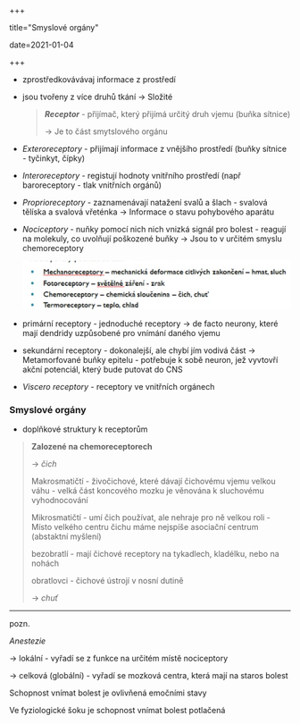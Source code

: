 +++

title="Smyslové orgány"

date=2021-01-04

+++

- zprostředkovávávaj informace z prostředí

- jsou tvořeny z více druhů tkání $\to$ Složité

  > ***Receptor*** - přijímač, který přijímá určitý druh vjemu (buňka sítnice)<br>
  >
  > $\to$ Je to část smytslového orgánu

- *Exteroreceptory* - přijímají informace z vnějšího prostředí (buňky sítnice - tyčinkyt, čípky)

- *Interoreceptory* - registují hodnoty vnitřního prostředí (např baroreceptory - tlak vnitřních orgánů)

- *Proprioreceptory* - zaznamenávají natažení svalů a šlach - svalová tělíska a svalová vřeténka $\to$ Informace o stavu pohybového aparátu

- *Nociceptory* - nuňky pomocí nich nich vnizká signál pro bolest - reagují na molekuly, co uvolňují poškozené buňky $\to$ Jsou to v určitém smyslu chemoreceptory

  ![](https://github.com/cervthecoder/github_images/blob/master/Screenshot%202021-02-04%20at%2008.44.02.png?raw=true)

- primární receptory - jednoduché receptory $\to$ de facto neurony, které mají dendridy uzpůsobené pro vnímání daného vjemu

- sekundární receptory - dokonalejší, ale chybí jím vodivá část $\to$ Metamorfované buňky epitelu - potřebuje k sobě neuron, jež vyvtovří akční potenciál, který bude putovat do CNS

- *Viscero receptory* - receptory ve vnitřních orgánech

### Smyslové orgány

- doplňkové struktury k receptorům

> **Zalozené na chemoreceptorech** <br>
>
> $\to$ *čich*
>
> Makrosmatičtí - živočichové, které dávají čichovému vjemu velkou váhu - velká část koncového mozku je věnována k sluchovému vyhodnocování <br>
>
> Mikrosmatičtí - umí čich používat, ale nehraje pro ně velkou roli - Místo velkého centru čichu máme nejspíše asociační centrum (abstaktní myšlení) <br>
>
> bezobratlí - mají čichové receptory na tykadlech, kladélku, nebo na nohách <br>
>
> obratlovci - čichové ústrojí v nosní dutině <br>
>
> $\to$ *chuť* <br>
>
> 

---

pozn.

*Anestezie* <br>

$\to$ lokální - vyřadí se z funkce na určitém místě nociceptory <br>

$\to$ celková (globální) - vyřadí se mozková centra, která mají na staros bolest <br>

Schopnost vnímat bolest je ovlivňená emočními stavy <br>

Ve fyziologické šoku je schopnost vnímat bolest potlačená